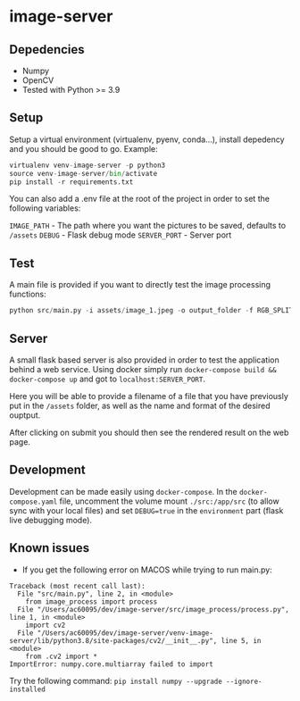 # image-server

## Depedencies
- Numpy
- OpenCV
- Tested with Python >= 3.9

## Setup

Setup a virtual environment (virtualenv, pyenv, conda...), install depedency and you should be good to go. 
Example:

```python
virtualenv venv-image-server -p python3
source venv-image-server/bin/activate
pip install -r requirements.txt
```

You can also add a .env file at the root of the project in order to set the following variables:

`IMAGE_PATH` - The path where you want the pictures to be saved, defaults to `/assets`
`DEBUG` - Flask debug mode 
`SERVER_PORT` - Server port

## Test

A main file is provided if you want to directly test the image processing functions:

```python
python src/main.py -i assets/image_1.jpeg -o output_folder -f RGB_SPLIT
```

## Server

A small flask based server is also provided in order to test the application behind a web service. 
Using docker simply run `docker-compose build && docker-compose up` and got to `localhost:SERVER_PORT`. 

Here you will be able to provide a filename of a file that you have previously put in the `/assets` folder, as well as the name and format of the desired ouptput. 

After clicking on submit you should then see the rendered result on the web page. 

## Development

Development can be made easily using `docker-compose`. 
In the `docker-compose.yaml` file, uncomment the volume mount `./src:/app/src` (to allow sync with your local files) and set `DEBUG=true` in the `environment` part (flask live debugging mode).

## Known issues

- If you get the following error on MACOS while trying to run main.py: 
```
Traceback (most recent call last):
  File "src/main.py", line 2, in <module>
    from image_process import process
  File "/Users/ac60095/dev/image-server/src/image_process/process.py", line 1, in <module>
    import cv2
  File "/Users/ac60095/dev/image-server/venv-image-server/lib/python3.8/site-packages/cv2/__init__.py", line 5, in <module>
    from .cv2 import *
ImportError: numpy.core.multiarray failed to import
```
Try the following command: `pip install numpy --upgrade --ignore-installed`



